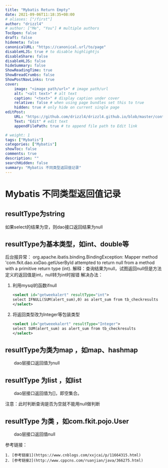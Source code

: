 ```yaml
---
title: "Mybatis Return Empty"
date: 2021-09-06T11:18:35+08:00
# aliases: ["/first"]
author: "drizzl4"
# author: ["Me", "You"] # multiple authors
TocOpen: false
draft: false
hidemeta: false
canonicalURL: "https://canonical.url/to/page"
disableHLJS: true # to disable highlightjs
disableShare: false
disableHLJS: false
hideSummary: false
ShowReadingTime: true
ShowBreadCrumbs: false
ShowPostNavLinks: true
cover:
    image: "<image path/url>" # image path/url
    alt: "<alt text>" # alt text
    caption: "<text>" # display caption under cover
    relative: false # when using page bundles set this to true
    hidden: true # only hide on current single page
editPost:
    URL: "https://github.com/drizzl4/drizzl4.github.io/blob/master/content"
    Text: "Edit" # edit text
    appendFilePath: true # to append file path to Edit link

# weight: 1
tags: ["Mybatis"]
categories: ["Mybatis"]
showToc: false
comments: true
description: ""
searchHidden: false
summary: "Mybatis 不同类型返回值记录"
---
```


# Mybatis 不同类型返回值记录

## resultType为string

如果select的结果为空，则dao接口返回结果为null

## resultType为基本类型，如int、double等

后台报异常：
org.apache.ibatis.binding.BindingException: Mapper method 'com.fkit.dao.xxDao.getUserById attempted to return null from a method with a primitive return type (int).
解释：查询结果为null，试图返回null但是方法定义的返回值是int，null转为int时报错
解决办法：

 1. 利用mysql的函数ifnull

    ```xml
    <select id="getweekalert" resultType="int">
    select IFNULL(SUM(alert_sum),0) as alert_sum from tb_checkresults
    </select>
    ```
 2. 将返回类型改为Integer等包装类型
    ```xml
    <select id="getweeekalert" resultType="Integer">
    select SUM(alert_sum) as alert_sum from tb_checkresults
    </select>
    ```

## resultType为类为map ，如map、hashmap

　　dao层接口返回值为null

## resultType 为list ，如list

　　dao层接口返回值为[]，即空集合。

注意：此时判断查询是否为空就不能用null做判断
## resultType 为类 ，如com.fkit.pojo.User

　　dao层接口返回值null

参考链接：

	1. [参考链接1](https://www.cnblogs.com/xxjcai/p/11664315.html)
 	2. [参考链接2](http://www.cppcns.com/ruanjian/java/366275.html)

